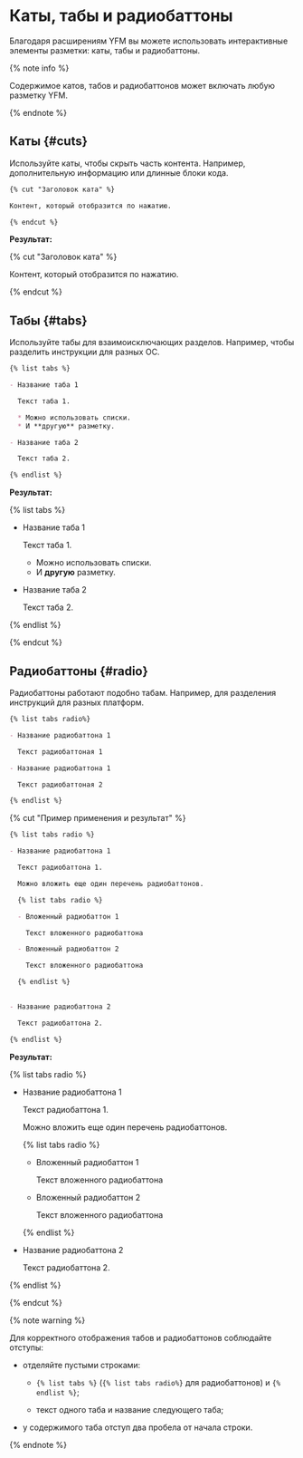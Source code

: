 # Каты, табы и радиобаттоны

Благодаря расширениям YFM вы можете использовать интерактивные элементы разметки: каты, табы и радиобаттоны.

{% note info %}

Содержимое катов, табов и радиобаттонов может включать любую разметку YFM.

{% endnote %}

## Каты {#cuts}

Используйте каты, чтобы скрыть часть контента. Например, дополнительную информацию или длинные блоки кода.

```markdown
{% cut "Заголовок ката" %}

Контент, который отобразится по нажатию.

{% endcut %}
```

**Результат:**

{% cut "Заголовок ката" %}

Контент, который отобразится по нажатию.

{% endcut %}

## Табы {#tabs}

Используйте табы для взаимоисключающих разделов. Например, чтобы разделить инструкции для разных ОС.


```markdown
{% list tabs %}

- Название таба 1

  Текст таба 1.

  * Можно использовать списки.
  * И **другую** разметку.

- Название таба 2

  Текст таба 2.

{% endlist %}
```

**Результат:**

{% list tabs %}

- Название таба 1

  Текст таба 1.

  * Можно использовать списки.
  * И **другую** разметку.

- Название таба 2

  Текст таба 2.

{% endlist %}

{% endcut %}

## Радиобаттоны {#radio}

Радиобаттоны работают подобно табам. Например, для разделения инструкций для разных платформ.

```markdown
{% list tabs radio%}

- Название радиобаттона 1

  Текст радиобаттоная 1  

- Название радиобаттона 1

  Текст радиобаттоная 2

{% endlist %}
```


{% cut "Пример применения и результат" %}

```markdown
{% list tabs radio %}

- Название радиобаттона 1

  Текст радиобаттона 1.

  Можно вложить еще один перечень радиобаттонов.

  {% list tabs radio %}

  - Вложенный радиобаттон 1

    Текст вложенного радиобаттона

  - Вложенный радиобаттон 2

    Текст вложенного радиобаттона    

  {% endlist %}
  

- Название радиобаттона 2

  Текст радиобаттона 2.

{% endlist %}
```


**Результат:**

{% list tabs radio %}

- Название радиобаттона 1

  Текст радиобаттона 1.

  Можно вложить еще один перечень радиобаттонов.

  {% list tabs radio %}

  - Вложенный радиобаттон 1

    Текст вложенного радиобаттона

  - Вложенный радиобаттон 2

    Текст вложенного радиобаттона

  {% endlist %}
  

- Название радиобаттона 2

  Текст радиобаттона 2.

{% endlist %}

{% endcut %}



{% note warning %}

Для корректного отображения табов и радиобаттонов соблюдайте отступы:

- отделяйте пустыми строками:

  - `{% list tabs %}` (`{% list tabs radio%}` для радиобаттонов) и `{% endlist %}`;

  - текст одного таба и название следующего таба;

- у содержимого таба отступ два пробела от начала строки.

{% endnote %}
